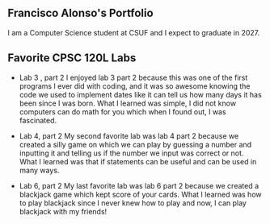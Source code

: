 ## Francisco Alonso's Portfolio

I am a Computer Science student at CSUF and I expect to graduate in 2027.

## Favorite CPSC 120L Labs
* Lab 3 , part 2 
  I enjoyed lab 3 part 2 because this was one of the first programs I ever did with coding, and it was so awesome knowing the code we used to implement dates like it can tell us how many days it has been since I was born. What I learned was simple, I did not know computers can do math for you which when I found out, I was fascinated.  

 

* Lab 4, part 2 
  My second favorite lab was lab 4 part 2 because we created a silly game on which we can play by guessing a number and inputting it and telling us if the number we input was correct or not. What I learned was that if statements can be useful and can be used in many ways.  

 

* Lab 6, part 2 
  My last favorite lab was lab 6 part 2 because we created a blackjack game which kept score of your cards. What I learned was how to play blackjack since I never knew how to play and now, I can play blackjack with my friends! 
